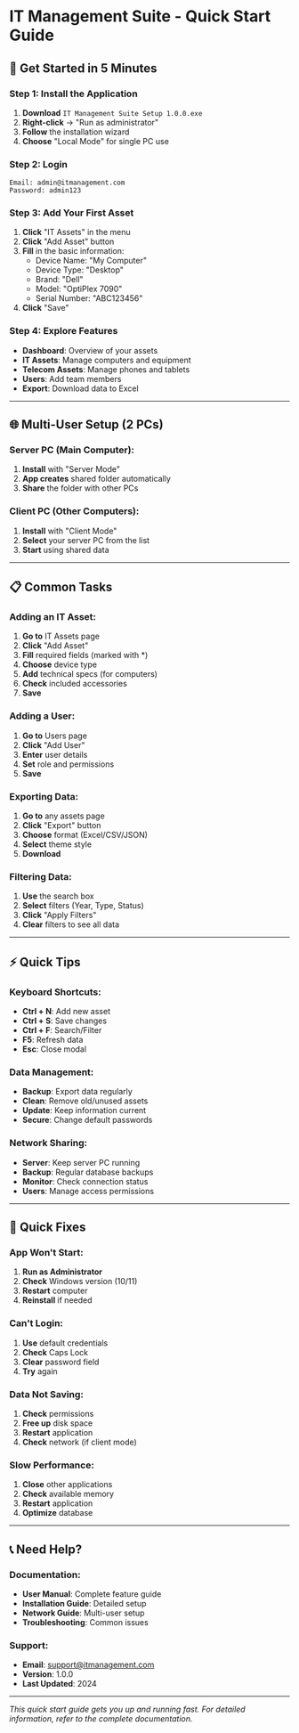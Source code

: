 # IT Management Suite - Quick Start Guide

## 🚀 Get Started in 5 Minutes

### Step 1: Install the Application
1. **Download** `IT Management Suite Setup 1.0.0.exe`
2. **Right-click** → "Run as administrator"
3. **Follow** the installation wizard
4. **Choose** "Local Mode" for single PC use

### Step 2: Login
```
Email: admin@itmanagement.com
Password: admin123
```

### Step 3: Add Your First Asset
1. **Click** "IT Assets" in the menu
2. **Click** "Add Asset" button
3. **Fill** in the basic information:
   - Device Name: "My Computer"
   - Device Type: "Desktop"
   - Brand: "Dell"
   - Model: "OptiPlex 7090"
   - Serial Number: "ABC123456"
4. **Click** "Save"

### Step 4: Explore Features
- **Dashboard**: Overview of your assets
- **IT Assets**: Manage computers and equipment
- **Telecom Assets**: Manage phones and tablets
- **Users**: Add team members
- **Export**: Download data to Excel

---

## 🌐 Multi-User Setup (2 PCs)

### Server PC (Main Computer):
1. **Install** with "Server Mode"
2. **App creates** shared folder automatically
3. **Share** the folder with other PCs

### Client PC (Other Computers):
1. **Install** with "Client Mode"
2. **Select** your server PC from the list
3. **Start** using shared data

---

## 📋 Common Tasks

### Adding an IT Asset:
1. **Go to** IT Assets page
2. **Click** "Add Asset"
3. **Fill** required fields (marked with *)
4. **Choose** device type
5. **Add** technical specs (for computers)
6. **Check** included accessories
7. **Save**

### Adding a User:
1. **Go to** Users page
2. **Click** "Add User"
3. **Enter** user details
4. **Set** role and permissions
5. **Save**

### Exporting Data:
1. **Go to** any assets page
2. **Click** "Export" button
3. **Choose** format (Excel/CSV/JSON)
4. **Select** theme style
5. **Download**

### Filtering Data:
1. **Use** the search box
2. **Select** filters (Year, Type, Status)
3. **Click** "Apply Filters"
4. **Clear** filters to see all data

---

## ⚡ Quick Tips

### Keyboard Shortcuts:
- **Ctrl + N**: Add new asset
- **Ctrl + S**: Save changes
- **Ctrl + F**: Search/Filter
- **F5**: Refresh data
- **Esc**: Close modal

### Data Management:
- **Backup**: Export data regularly
- **Clean**: Remove old/unused assets
- **Update**: Keep information current
- **Secure**: Change default passwords

### Network Sharing:
- **Server**: Keep server PC running
- **Backup**: Regular database backups
- **Monitor**: Check connection status
- **Users**: Manage access permissions

---

## 🔧 Quick Fixes

### App Won't Start:
1. **Run as Administrator**
2. **Check** Windows version (10/11)
3. **Restart** computer
4. **Reinstall** if needed

### Can't Login:
1. **Use** default credentials
2. **Check** Caps Lock
3. **Clear** password field
4. **Try** again

### Data Not Saving:
1. **Check** permissions
2. **Free up** disk space
3. **Restart** application
4. **Check** network (if client mode)

### Slow Performance:
1. **Close** other applications
2. **Check** available memory
3. **Restart** application
4. **Optimize** database

---

## 📞 Need Help?

### Documentation:
- **User Manual**: Complete feature guide
- **Installation Guide**: Detailed setup
- **Network Guide**: Multi-user setup
- **Troubleshooting**: Common issues

### Support:
- **Email**: support@itmanagement.com
- **Version**: 1.0.0
- **Last Updated**: 2024

---

*This quick start guide gets you up and running fast. For detailed information, refer to the complete documentation.*










